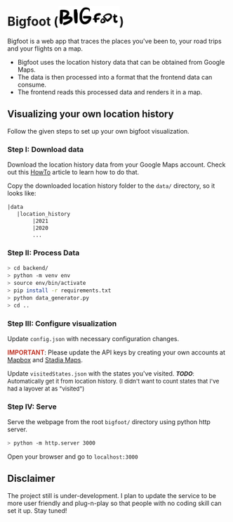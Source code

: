 # Bigfoot (<img src="/assets/logo.png" />)

Bigfoot is a web app that traces the places you've been to, your road trips and your flights on a map.

- Bigfoot uses the location history data that can be obtained from Google Maps.
- The data is then processed into a format that the frontend data can consume.
- The frontend reads this processed data and renders it in a map.

## Visualizing your own location history

Follow the given steps to set up your own bigfoot visualization.

### Step I: Download data

Download the location history data from your Google Maps account. Check out this [HowTo](https://www.howtogeek.com/725241/how-to-download-your-google-maps-data/) article to learn how to do that.

Copy the downloaded location history folder to the `data/` directory, so it looks like:

``` plain
|data
   |location_history
        |2021
        |2020
        ...
```

### Step II: Process Data

``` bash
> cd backend/
> python -m venv env
> source env/bin/activate
> pip install -r requirements.txt
> python data_generator.py
> cd ..
```

### Step III: Configure visualization

Update `config.json` with necessary configuration changes.

**<span style="color:#c0392b">IMPORTANT</span>**: Please update the API keys by creating your own accounts at [Mapbox](https://account.mapbox.com/access-tokens/) and [Stadia Maps](https://client.stadiamaps.com/dashboard/).

Update `visitedStates.json` with the states you've visited.
<span style="font-size:13px">***TODO***: Automatically get it from location history. (I didn't want to count states that I've had a layover at as "visited")</span>

### Step IV: Serve

Serve the webpage from the root `bigfoot/` directory using python http server.

``` bash
> python -m http.server 3000
```

Open your browser and go to `localhost:3000`

## Disclaimer

The project still is under-development. I plan to update the service to be more user friendly and plug-n-play so that people with no coding skill can set it up. Stay tuned!
